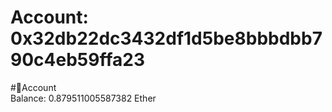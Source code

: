 
Account: 0x32db22dc3432df1d5be8bbbdbb790c4eb59ffa23
===================================================
  
#📜Account  
Balance: 0.879511005587382 Ether